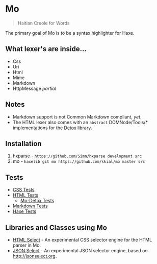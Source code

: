 # Mo

> Haitian Creole for Words

The primary goal of Mo is to be a syntax highlighter for Haxe.

## What lexer's are inside...

+ Css
+ Uri
+ Html
+ Mime
+ Markdown
+ HttpMessage _partial_
	
## Notes

+ Markdown support is not Common Markdown compliant, _yet_.
+ The HTML lexer also comes with an `abstract` DOMNode/Tools/* implementations for the [Detox] library.

## Installation

1. hxparse - `https://github.com/Simn/hxparse development src`
2. mo - `haxelib git mo https://github.com/skial/mo master src`

[hxparse]: http://github.com/simn/hxparse "Haxe Lexer and Parser Library"
[detox]: https://github.com/jasononeil/detox "A cross-platform library, written in Haxe, that makes working with Xml and the DOM light weight and easy"
	
## Tests

+ [CSS Tests](https://github.com/skial/uhu-spec/blob/master/src/uhx/lexer/CssParserSpec.hx)
+ [HTML Tests](https://github.com/skial/uhu-spec/blob/master/src/uhx/lexer/HtmlLexerSpec.hx)
	- [Mo-Detox Tests](https://github.com/skial/uhu-spec/tree/master/src/dtx)
+ [Markdown Tests](https://github.com/skial/uhu-spec/blob/master/src/uhx/lexer/MarkdownParserSpec.hx)
+ [Haxe Tests](https://github.com/skial/uhu-spec/blob/master/src/uhx/lexer/HaxeParserSpec.hx)
	
## Libraries and Classes using Mo

+ [HTML Select](https://github.com/skial/uhu/blob/experimental/src/uhx/select/Html.hx) - An experimental CSS selector engine for the HTML parser in Mo.
+ [JSON Select](https://github.com/skial/uhu/blob/experimental/src/uhx/select/Json.hx) - An experimental JSON selector engine, based on http://jsonselect.org.